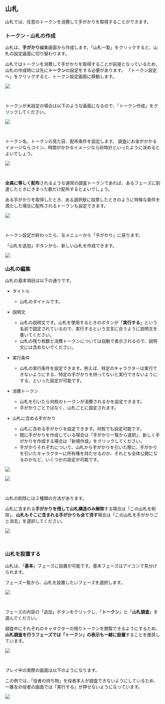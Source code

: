 ## 山札

山札では、任意のトークンを消費して手がかりを取得することができます。

### トークン・山札の作成

山札は、**手がかり**編集画面から作成します。「山札一覧」をクリックすると、山札の設定画面に切り替わります。

山札ではトークンを消費して手がかりを取得することが前提となっているため、山札の作成時には先に**トークン**の設定をする必要があります。
「トークン設定へ」をクリックすると、トークン設定画面に移動します。

![](../images/decks1.png)

<br>

トークンが未設定の場合は以下のような画面になるので、「トークン作成」をクリックしてください。

![](../images/decks2.png)

<br>

トークン名、トークンの見た目、配布条件を設定します。
調査にお金がかかるイメージならコイン、時間がかかるイメージなら砂時計といったように決めるとよいでしょう。

![](../images/decks3.png)

<br>

**全員に等しく配布**されるような通常の調査トークンであれば、あるフェーズに到達したときにきまった数だけ配布するとよいでしょう。

ある手がかりを取得したとき、ある選択肢に投票したときのように特殊な条件を満たした場合に配布されるトークンも設定できます。

![](../images/decks4.png)

<br>

トークン設定が終わったら、左メニューから「手がかり」に戻ります。

「山札を追加」ボタンから、新しい山札を作成できます。

![](../images/decks5.png)


### 山札の編集

山札の基本項目は以下の通りです。

- タイトル
  - 山札のタイトルです。

- 説明文
  - 山札の説明文です。山札を使用するときのボタンが「**実行する**」という名前で固定されているので、実行するという文言に合うように説明文を書いてください。
  - 山札の残り枚数と消費トークンについては自動で表示されるので、説明文には含めないでください。

- 実行条件
  - 山札の実行条件を設定できます。例えば、特定のキャラクターは実行できないようにする、特定の手がかりを持ってないと実行できないようにする、といった設定が可能です。

- 消費トークン
  - 山札を引いたら何枚のトークンが消費されるかを設定できます。
  - 手がかりごとではなく、山札ごとに固定されます。

- 山札に含める手がかり
  - 山札に含める手がかりを設定できます。何枚でも設定可能です。
  - 既に手がかりを作成している場合は「手がかり一覧から選択」、新しく手がかりを作成する場合は「新規作成」をクリックしてください。
  - 手がかりそれぞれについて、山札から手がかりを引いた際に、手がかりを引いたキャラクターに所有権を持たせるのか、それとも全体公開になるのかなど、いくつかの設定が可能です。

![](../images/decks6.png)

![](../images/decks7.png)

<br>

山札の削除には２種類の方法があります。

山札に含まれる**手がかりを残して山札構造のみ解除**する場合は「この山札を削除」、**山札もそこに含まれる手がかりも全て消す**場合は「この山札を手がかりごと消去」を選択してください。

![](../images/decks9.png)

<br>

### 山札を設置する

山札は、「**基本**」フェーズに設置が可能です。基本フェーズはアイコンで見分けられます。

フェーズ一覧から、山札を設置したいフェーズを選択します。

![](../images/decks10.png)

<br>

フェーズの内容の「追加」ボタンをクリックし、「**トークン**」と「**山札調査**」を選んでください。

調査中にそれぞれのキャタクターの残りトークンを閲覧できるようにするため、**山札調査を行うフェーズでは「トークン」の表示も一緒に設置**することを推奨しています。

![](../images/decks11.png)

<br>

プレイ中の実際の画面は以下のようになります。

この例では、「役者の持ち物」を役者本人が調査できないようにしているため、一番左の役者の画面では「実行する」が押せないようになっています。

![](../images/decks8.png)


